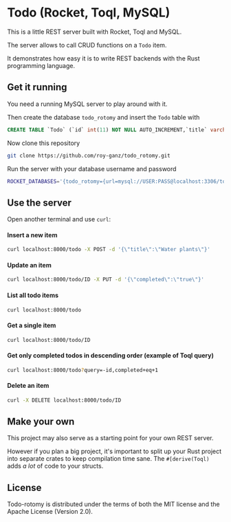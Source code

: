 # Todo (Rocket, Toql, MySQL)
This is a little REST server built with Rocket, Toql and MySQL. 

The server allows to call CRUD functions on a `Todo` item. 

It demonstrates how easy it is to write REST backends with the Rust programming language.


## Get it running

You need a running MySQL server to play around with it.

Then create the database `todo_rotomy` and insert the `Todo` table with
```sql
CREATE TABLE `Todo` (`id` int(11) NOT NULL AUTO_INCREMENT,`title` varchar(200) NOT NULL, `completed` tinyint(1) DEFAULT 0, PRIMARY KEY (`id`))` 
```

Now clone this repository 
```bash
git clone https://github.com/roy-ganz/todo_rotomy.git
```

Run the server with your database username and password
```bash
ROCKET_DATABASES='{todo_rotomy={url=mysql://USER:PASS@localhost:3306/todo_rotomy}}' cargo run
```

## Use the server

Open another terminal and use `curl`:

#### Insert a new item  
```bash
curl localhost:8000/todo -X POST -d '{\"title\":\"Water plants\"}'
```

#### Update an item  
```bash
curl localhost:8000/todo/ID -X PUT -d '{\"completed\":\"true\"}'
```

#### List all todo items
```bash
curl localhost:8000/todo
```
#### Get a single item
```bash
curl localhost:8000/todo/ID
```

#### Get only completed todos in descending order (example of Toql query)
```bash
curl localhost:8000/todo?query=-id,completed+eq+1
```

#### Delete an item
```bash
curl -X DELETE localhost:8000/todo/ID
```

## Make your own
This project may also serve as a starting point for your own REST server. 

However if you plan a big project, it's important to split up your Rust
project into separate crates to keep compilation time sane. 
The `#[derive(Toql)` adds _a lot_ of code to your structs.


## License
Todo-rotomy is distributed under the terms of both the MIT license and the
Apache License (Version 2.0).

